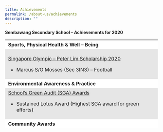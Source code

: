 ```yaml
---
title: Achievements
permalink: /about-us/achievements
description: ""
---
```



**Sembawang Secondary School – Achievements for 2020**

<table width="491" style="box-sizing: inherit; border-collapse: collapse; border-spacing: 0px; max-width: 100%; height: 290px;"><tbody style="box-sizing: inherit;"><tr style="box-sizing: inherit; background: rgb(255, 255, 255);"><td style="box-sizing: inherit; padding: 5px 10px; width: 481.6px; text-align: left;"><strong style="box-sizing: inherit; font-weight: bold;">Sports, Physical Health &amp; Well – Being</strong></td></tr><tr style="box-sizing: inherit; background: rgb(230, 230, 230);"><td style="box-sizing: inherit; padding: 5px 10px; width: 481.6px;"><p style="box-sizing: inherit; font-size: 1em; text-align: left;"><span style="box-sizing: inherit; text-decoration: underline;">Singapore Olympic – Peter Lim Scholarship 2020</span></p><ul style="box-sizing: inherit;"><li style="box-sizing: inherit; text-align: left;">Marcus S/O Mosses (Sec 3IN3) – Football</li></ul></td></tr><tr style="box-sizing: inherit; background: rgb(255, 255, 255);"><td style="box-sizing: inherit; padding: 5px 10px; width: 481.6px;"><strong style="box-sizing: inherit; font-weight: bold;">Environmental Awareness &amp; Practice</strong></td></tr><tr style="box-sizing: inherit; background: rgb(230, 230, 230);"><td style="box-sizing: inherit; padding: 5px 10px; width: 481.6px;"><span style="box-sizing: inherit; text-decoration: underline;">School’s Green Audit (SGA) Awards</span><p style="box-sizing: inherit; font-size: 1em;"></p><ul style="box-sizing: inherit;"><li style="box-sizing: inherit;">Sustained Lotus Award (Highest SGA award for green efforts)</li></ul></td></tr><tr style="box-sizing: inherit; background: rgb(255, 255, 255);"><td style="box-sizing: inherit; padding: 5px 10px; width: 481.6px;"><strong style="box-sizing: inherit; font-weight: bold;">Community Awards</strong></td></tr><tr style="box-sizing: inherit; background: rgb(230, 230, 230);"><td style="box-sizing: inherit; padding: 5px 10px; width: 481.6px;"><span style="box-sizing: inherit; text-decoration: underline;">North West Outstanding School Partner Awards (SPA) 2020</span><p style="box-sizing: inherit; font-size: 1em;"></p><ul style="box-sizing: inherit;"><li style="box-sizing: inherit;">Silver</li></ul></td></tr><tr style="box-sizing: inherit; background: rgb(255, 255, 255);"><td style="box-sizing: inherit; padding: 5px 10px; width: 481.6px;"></td></tr><tr style="box-sizing: inherit; background: rgb(230, 230, 230);"><td style="box-sizing: inherit; padding: 5px 10px; width: 481.6px; text-align: center;"><strong style="box-sizing: inherit; font-weight: bold;">Student Awards</strong></td></tr><tr style="box-sizing: inherit; background: rgb(255, 255, 255);"><td style="box-sizing: inherit; padding: 5px 10px; width: 481.6px; text-align: center;"><strong style="box-sizing: inherit; font-weight: bold;">Cognitive</strong></td></tr><tr style="box-sizing: inherit; background: rgb(230, 230, 230);"><td style="box-sizing: inherit; padding: 5px 10px; width: 481.6px;"><p style="box-sizing: inherit; font-size: 1em; font-weight: 400;">21<sup style="box-sizing: inherit; font-size: 12px; line-height: 0; position: relative; vertical-align: baseline; top: -0.5em;">st</sup>&nbsp;Science Elements Competition (2020) – Gold Award</p><ul style="box-sizing: inherit; font-weight: 400;"><li style="box-sizing: inherit;">Chan Ting Ting Adelia Faith, 4TE1</li><li style="box-sizing: inherit;">Oon Shi En, 4TE1</li><li style="box-sizing: inherit;">Kyla Samuel David, 4TE1</li><li style="box-sizing: inherit;">Alagu Lakshmi Thiruppathi, 4TE1</li><li style="box-sizing: inherit;">Cheong Ying Zhe Justin, 4TE1</li></ul></td></tr><tr style="box-sizing: inherit; background: rgb(255, 255, 255);"><td style="box-sizing: inherit; padding: 5px 10px; width: 481.6px;"><p style="box-sizing: inherit; font-size: 1em; font-weight: 400;">SUTD 3D Printing and Design Innovation Challenge 2020</p><ul style="box-sizing: inherit; font-weight: 400;"><li style="box-sizing: inherit;">Runner-up</li></ul></td></tr><tr style="box-sizing: inherit; background: rgb(230, 230, 230);"><td style="box-sizing: inherit; padding: 5px 10px; width: 481.6px;"><p style="box-sizing: inherit; font-size: 1em; font-weight: 400;">2020 Animation and Game Making (AGM) Competition</p><ul style="box-sizing: inherit; font-weight: 400;"><li style="box-sizing: inherit;">Montoro Shannen Perez, 2CO5 – Animation category – Bronze</li><li style="box-sizing: inherit;">Kok Jun Qi, 3IN5 – Game category – Bronze</li></ul></td></tr><tr style="box-sizing: inherit; background: rgb(255, 255, 255);"><td style="box-sizing: inherit; padding: 5px 10px; width: 481.6px;"><p style="box-sizing: inherit; font-size: 1em; font-weight: 400;">18th National Secondary Schools Chinese Creative Writing Competition (organized by Singapore Hokkien Huay Kuan)</p><ul style="box-sizing: inherit; font-weight: 400;"><li style="box-sizing: inherit;">Teoh Ji En, 2CO1 – Lower Secondary Bronze Award</li></ul></td></tr><tr style="box-sizing: inherit; background: rgb(230, 230, 230);"><td style="box-sizing: inherit; padding: 5px 10px; width: 481.6px;"><p style="box-sizing: inherit; font-size: 1em; font-weight: 400;">Live On Design Competition (organized by National Organ Transplant Unit)</p><ul style="box-sizing: inherit; font-weight: 400;"><li style="box-sizing: inherit;">Ong Zi Yan, 3IN3 – Distinction</li></ul></td></tr><tr style="box-sizing: inherit; background: rgb(255, 255, 255);"><td style="box-sizing: inherit; padding: 5px 10px; width: 481.6px;"><p style="box-sizing: inherit; font-size: 1em; font-weight: 400;"><b style="box-sizing: inherit; font-weight: bold;">Community Awards</b></p></td></tr><tr style="box-sizing: inherit; background: rgb(230, 230, 230);"><td style="box-sizing: inherit; padding: 5px 10px; width: 481.6px;"><p style="box-sizing: inherit; font-size: 1em; font-weight: 400;">North West Outstanding All Rounder Student (OARS) Award 2020</p><ul style="box-sizing: inherit;"><li style="box-sizing: inherit; font-weight: 400;">Jezebel Olsen (Sec 4TE4)</li><li style="box-sizing: inherit; font-weight: 400;">Loke Lagu (Sec 4TE4)</li></ul></td></tr><tr style="box-sizing: inherit; background: rgb(255, 255, 255);"><td style="box-sizing: inherit; padding: 5px 10px; width: 481.6px;"><p style="box-sizing: inherit; font-size: 1em; font-weight: 400;"><b style="box-sizing: inherit; font-weight: bold;">Community service, adventure, skills development and physical recreation</b></p></td></tr><tr style="box-sizing: inherit; background: rgb(230, 230, 230);"><td style="box-sizing: inherit; padding: 5px 10px; width: 481.6px;"><span lang="EN-SG" style="box-sizing: inherit;">National Youth Achievement Award<u style="box-sizing: inherit;"></u><u style="box-sizing: inherit;"></u></span><p style="box-sizing: inherit; font-size: 1em;"></p><p style="box-sizing: inherit; font-size: 1em;"><u style="box-sizing: inherit;"></u><span lang="EN-SG" style="box-sizing: inherit;">·&nbsp;&nbsp;&nbsp;&nbsp;&nbsp;&nbsp;&nbsp;&nbsp;&nbsp;</span><u style="box-sizing: inherit;"></u><span lang="EN-SG" style="box-sizing: inherit;">Silver (15 students)<u style="box-sizing: inherit;"></u><u style="box-sizing: inherit;"></u></span></p><p style="box-sizing: inherit; font-size: 1em;"><u style="box-sizing: inherit;"></u><span lang="EN-SG" style="box-sizing: inherit;">·&nbsp;&nbsp;&nbsp;&nbsp;&nbsp;&nbsp;&nbsp;&nbsp;&nbsp;</span><u style="box-sizing: inherit;"></u><span lang="EN-SG" style="box-sizing: inherit;">Bronze (47 students)</span></p></td></tr><tr style="box-sizing: inherit; background: rgb(255, 255, 255);"><td style="box-sizing: inherit; padding: 5px 10px; width: 481.6px; text-align: center;"><span lang="EN-SG" style="box-sizing: inherit;"><b style="box-sizing: inherit; font-weight: bold;">Staff Awards</b></span></td></tr><tr style="box-sizing: inherit; background: rgb(230, 230, 230);"><td style="box-sizing: inherit; padding: 5px 10px; width: 481.6px; text-align: center;"><span lang="EN-SG" style="box-sizing: inherit;"><b style="box-sizing: inherit; font-weight: bold;">National Day Awards</b></span></td></tr><tr style="box-sizing: inherit; background: rgb(255, 255, 255);"><td style="box-sizing: inherit; padding: 5px 10px; width: 481.6px;"><p style="box-sizing: inherit; font-size: 1em; font-weight: 400;">The Commendation Medal</p><ul style="box-sizing: inherit; font-weight: 400;"><li style="box-sizing: inherit;">Mr Loke Cheok Meng Shamen (Year Head (Upper Sec)</li></ul></td></tr><tr style="box-sizing: inherit; background: rgb(230, 230, 230);"><td style="box-sizing: inherit; padding: 5px 10px; width: 481.6px;">The Long Service Medal<u style="box-sizing: inherit;"></u><u style="box-sizing: inherit;"></u><p style="box-sizing: inherit; font-size: 1em;"></p><p style="box-sizing: inherit; font-size: 1em;"><u style="box-sizing: inherit;"></u>·&nbsp;&nbsp;&nbsp;&nbsp;&nbsp;&nbsp;&nbsp;&nbsp;&nbsp;<u style="box-sizing: inherit;"></u>Mdm Ng Lai Peng (HOD/MT)<u style="box-sizing: inherit;"></u><u style="box-sizing: inherit;"></u></p><p style="box-sizing: inherit; font-size: 1em;"><u style="box-sizing: inherit;"></u>·&nbsp;&nbsp;&nbsp;&nbsp;&nbsp;&nbsp;&nbsp;&nbsp;&nbsp;<u style="box-sizing: inherit;"></u>Mr Abdul Rashid Bin Jumadi (Education Workshop Instructor)</p></td></tr><tr style="box-sizing: inherit; background: rgb(255, 255, 255);"><td style="box-sizing: inherit; padding: 5px 10px; width: 481.6px; text-align: center;"><b style="box-sizing: inherit; font-weight: bold;">Caring Teacher Awards</b></td></tr><tr style="box-sizing: inherit; background: rgb(230, 230, 230);"><td style="box-sizing: inherit; padding: 5px 10px; width: 481.6px;">The Caring Teacher Awards 2020 (organized by NIE) – School Level (Secondary)<u style="box-sizing: inherit;"></u><u style="box-sizing: inherit;"></u><p style="box-sizing: inherit; font-size: 1em;"></p><p style="box-sizing: inherit; font-size: 1em;"><u style="box-sizing: inherit;"></u>·&nbsp;&nbsp;&nbsp;&nbsp;&nbsp;&nbsp;&nbsp;&nbsp;&nbsp;<u style="box-sizing: inherit;"></u>Ms Tan Qian Ying<u style="box-sizing: inherit;"></u><u style="box-sizing: inherit;"></u></p><p style="box-sizing: inherit; font-size: 1em;"><u style="box-sizing: inherit;"></u>·&nbsp;&nbsp;&nbsp;&nbsp;&nbsp;&nbsp;&nbsp;&nbsp;&nbsp;<u style="box-sizing: inherit;"></u>Mr Oon Boon Keong<u style="box-sizing: inherit;"></u><u style="box-sizing: inherit;"></u></p><p style="box-sizing: inherit; font-size: 1em;"><u style="box-sizing: inherit;"></u>·&nbsp;&nbsp;&nbsp;&nbsp;&nbsp;&nbsp;&nbsp;&nbsp;&nbsp;<u style="box-sizing: inherit;"></u>Mdm Zhou Yi Ting</p></td></tr></tbody></table>